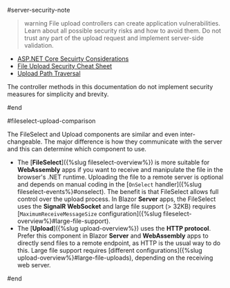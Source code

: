 #server-security-note

>warning File upload controllers can create application vulnerabilities. Learn about all possible security risks and how to avoid them. Do not trust any part of the upload request and implement server-side validation.
>
* [ASP.NET Core Secuirty Considerations](https://docs.microsoft.com/en-us/aspnet/core/mvc/models/file-uploads?view=aspnetcore-6.0#security-considerations)
* [File Upload Security Cheat Sheet](https://cheatsheetseries.owasp.org/cheatsheets/File_Upload_Cheat_Sheet.html)
* [Upload Path Traversal](https://security.stackexchange.com/questions/177307/path-traversal-via-filename)
>
The controller methods in this documentation do not implement security measures for simplicity and brevity.

#end


#fileselect-upload-comparison

The FileSelect and Upload components are similar and even inter-changeable. The major difference is how they communicate with the server and this can determine which component to use.

* The [**FileSelect**]({%slug fileselect-overview%}) is more suitable for **WebAssembly** apps if you want to receive and manipulate the file in the browser's .NET runtime. Uploading the file to a remote server is optional and depends on manual coding in the [`OnSelect` handler]({%slug fileselect-events%}#onselect). The benefit is that FileSelect allows full control over the upload process. In Blazor **Server** apps, the FileSelect uses the **SignalR WebSocket** and large file support (> 32KB) requires [`MaximumReceiveMessageSize` configuration]({%slug fileselect-overview%}#large-file-support).
* The [**Upload**]({%slug upload-overview%}) uses the **HTTP protocol**. Prefer this component in Blazor **Server** and **WebAssembly** apps to directly send files to a remote endpoint, as HTTP is the usual way to do this. Large file support requires [different configurations]({%slug upload-overview%}#large-file-uploads), depending on the receiving web server.

#end
